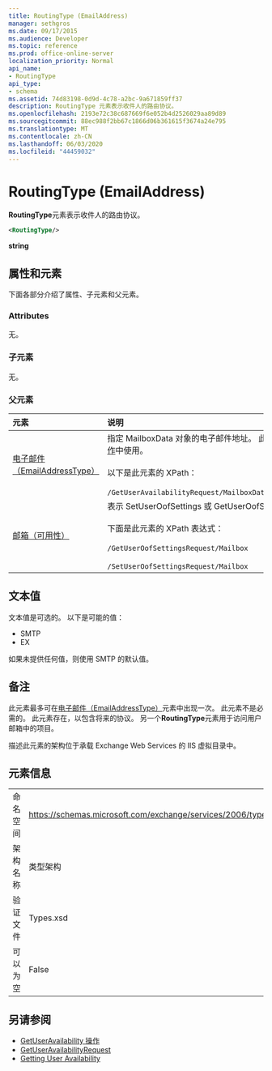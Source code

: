```yaml
---
title: RoutingType (EmailAddress)
manager: sethgros
ms.date: 09/17/2015
ms.audience: Developer
ms.topic: reference
ms.prod: office-online-server
localization_priority: Normal
api_name:
- RoutingType
api_type:
- schema
ms.assetid: 74d83198-0d9d-4c78-a2bc-9a671859ff37
description: RoutingType 元素表示收件人的路由协议。
ms.openlocfilehash: 2193e72c38c687669f6e052b4d2526029aa89d89
ms.sourcegitcommit: 88ec988f2bb67c1866d06b361615f3674a24e795
ms.translationtype: MT
ms.contentlocale: zh-CN
ms.lasthandoff: 06/03/2020
ms.locfileid: "44459032"
---
```

# <a name="routingtype-emailaddress"></a>RoutingType (EmailAddress)

**RoutingType**元素表示收件人的路由协议。 
  
```XML
<RoutingType/>
```

 **string**
## <a name="attributes-and-elements"></a>属性和元素

下面各部分介绍了属性、子元素和父元素。
  
### <a name="attributes"></a>Attributes

无。
  
### <a name="child-elements"></a>子元素

无。
  
### <a name="parent-elements"></a>父元素

|**元素**|**说明**|
|:-----|:-----|
|[电子邮件（EmailAddressType）](email-emailaddresstype.md) <br/> |指定 MailboxData 对象的电子邮件地址。 此元素在[GetUserAvailability 操作](getuseravailability-operation.md)中使用。  <br/><br/> 以下是此元素的 XPath：  <br/><br/>  `/GetUserAvailabilityRequest/MailboxDataArray/MailboxData[i]/Email` <br/> |
|[邮箱（可用性）](mailbox-availability.md) <br/> | 表示 SetUserOofSettings 或 GetUserOofSettings 请求的邮箱用户。  <br/><br/>  下面是此元素的 XPath 表达式： <br/> <br/>  `/GetUserOofSettingsRequest/Mailbox` <br/><br/>  `/SetUserOofSettingsRequest/Mailbox` <br/> |
   
## <a name="text-value"></a>文本值

文本值是可选的。 以下是可能的值：

* SMTP
* EX

如果未提供任何值，则使用 SMTP 的默认值。
  
## <a name="remarks"></a>备注

此元素最多可在[电子邮件（EmailAddressType）](email-emailaddresstype.md)元素中出现一次。 此元素不是必需的。 此元素存在，以包含将来的协议。 另一个**RoutingType**元素用于访问用户邮箱中的项目。 
  
描述此元素的架构位于承载 Exchange Web Services 的 IIS 虚拟目录中。
  
## <a name="element-information"></a>元素信息

|||
|:-----|:-----|
|命名空间  <br/> |https://schemas.microsoft.com/exchange/services/2006/types  <br/> |
|架构名称  <br/> |类型架构  <br/> |
|验证文件  <br/> |Types.xsd  <br/> |
|可以为空  <br/> |False  <br/> |
   
## <a name="see-also"></a>另请参阅

- [GetUserAvailability 操作](getuseravailability-operation.md)
- [GetUserAvailabilityRequest](getuseravailabilityrequest.md)
- [Getting User Availability](https://msdn.microsoft.com/library/d4133fcb-9b0f-4e6b-aadf-a389da83516a%28Office.15%29.aspx)

